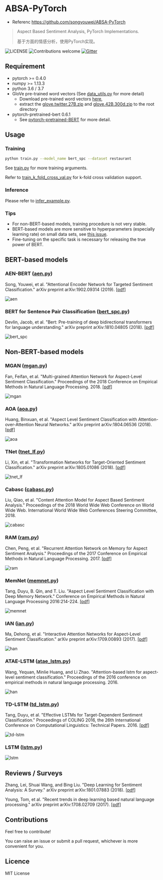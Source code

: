 # ABSA-PyTorch
+ Referenc https://github.com/songyouwei/ABSA-PyTorch
> Aspect Based Sentiment Analysis, PyTorch Implementations.
>
> 基于方面的情感分析，使用PyTorch实现。

![LICENSE](https://img.shields.io/packagist/l/doctrine/orm.svg)
![Contributions welcome](https://img.shields.io/badge/contributions-welcome-brightgreen.svg)
[![Gitter](https://badges.gitter.im/ABSA-PyTorch/community.svg)](https://gitter.im/ABSA-PyTorch/community?utm_source=badge&utm_medium=badge&utm_campaign=pr-badge)

## Requirement

* pytorch >= 0.4.0
* numpy >= 1.13.3
* python 3.6 / 3.7
* GloVe pre-trained word vectors (See [data_utils.py](./data_utils.py) for more detail)
  * Download pre-trained word vectors [here](https://github.com/stanfordnlp/GloVe#download-pre-trained-word-vectors),
  * extract the [glove.twitter.27B.zip](http://nlp.stanford.edu/data/wordvecs/glove.twitter.27B.zip) and [glove.42B.300d.zip](http://nlp.stanford.edu/data/wordvecs/glove.42B.300d.zip) to the root directory
* pytorch-pretrained-bert 0.6.1
  * See [pytorch-pretrained-BERT](https://github.com/huggingface/pytorch-pretrained-BERT) for more detail.

## Usage

### Training

```sh
python train.py --model_name bert_spc --dataset restaurant
```

See [train.py](./train.py) for more training arguments.

Refer to [train_k_fold_cross_val.py](./train_k_fold_cross_val.py) for k-fold cross validation support.

### Inference

Please refer to [infer_example.py](./infer_example.py).

### Tips

* For non-BERT-based models, training procedure is not very stable.
* BERT-based models are more sensitive to hyperparameters (especially learning rate) on small data sets, see [this issue](https://github.com/songyouwei/ABSA-PyTorch/issues/27).
* Fine-tuning on the specific task is necessary for releasing the true power of BERT.

## BERT-based models

### AEN-BERT ([aen.py](./models/aen.py))
Song, Youwei, et al. "Attentional Encoder Network for Targeted Sentiment Classification." arXiv preprint arXiv:1902.09314 (2019). [[pdf]](https://arxiv.org/pdf/1902.09314.pdf)

![aen](assets/aen.png)

### BERT for Sentence Pair Classification ([bert_spc.py](./models/bert_spc.py))
Devlin, Jacob, et al. "Bert: Pre-training of deep bidirectional transformers for language understanding." arXiv preprint arXiv:1810.04805 (2018). [[pdf]](https://arxiv.org/pdf/1810.04805.pdf)

![bert_spc](assets/bert_spc.png)


## Non-BERT-based models

### MGAN ([mgan.py](./models/mgan.py))
Fan, Feifan, et al. "Multi-grained Attention Network for Aspect-Level Sentiment Classification." Proceedings of the 2018 Conference on Empirical Methods in Natural Language Processing. 2018. [[pdf]](http://aclweb.org/anthology/D18-1380)

![mgan](assets/mgan.png)

### AOA ([aoa.py](./models/aoa.py))
Huang, Binxuan, et al. "Aspect Level Sentiment Classification with Attention-over-Attention Neural Networks." arXiv preprint arXiv:1804.06536 (2018). [[pdf]](https://arxiv.org/pdf/1804.06536.pdf)

![aoa](assets/aoa.png)

### TNet ([tnet_lf.py](./models/tnet_lf.py))
Li, Xin, et al. "Transformation Networks for Target-Oriented Sentiment Classification." arXiv preprint arXiv:1805.01086 (2018). [[pdf]](https://arxiv.org/pdf/1805.01086)

![tnet_lf](assets/tnet_lf.png)

### Cabasc ([cabasc.py](./models/cabasc.py))
Liu, Qiao, et al. "Content Attention Model for Aspect Based Sentiment Analysis." Proceedings of the 2018 World Wide Web Conference on World Wide Web. International World Wide Web Conferences Steering Committee, 2018.

![cabasc](assets/cabasc.png)


### RAM ([ram.py](./models/ram.py))
Chen, Peng, et al. "Recurrent Attention Network on Memory for Aspect Sentiment Analysis." Proceedings of the 2017 Conference on Empirical Methods in Natural Language Processing. 2017. [[pdf]](http://www.aclweb.org/anthology/D17-1047)

![ram](assets/ram.png)


### MemNet ([memnet.py](./models/memnet.py))
Tang, Duyu, B. Qin, and T. Liu. "Aspect Level Sentiment Classification with Deep Memory Network." Conference on Empirical Methods in Natural Language Processing 2016:214-224. [[pdf]](https://arxiv.org/pdf/1605.08900)

![memnet](assets/memnet.png)


### IAN ([ian.py](./models/ian.py))
Ma, Dehong, et al. "Interactive Attention Networks for Aspect-Level Sentiment Classification." arXiv preprint arXiv:1709.00893 (2017). [[pdf]](https://arxiv.org/pdf/1709.00893)

![han](assets/han.png)

### ATAE-LSTM ([atae_lstm.py](./models/atae_lstm.py))
Wang, Yequan, Minlie Huang, and Li Zhao. "Attention-based lstm for aspect-level sentiment classification." Proceedings of the 2016 conference on empirical methods in natural language processing. 2016.

![han](assets/atae-lstm.png)


### TD-LSTM ([td_lstm.py](./models/td_lstm.py))

Tang, Duyu, et al. "Effective LSTMs for Target-Dependent Sentiment Classification." Proceedings of COLING 2016, the 26th International Conference on Computational Linguistics: Technical Papers. 2016. [[pdf]](https://arxiv.org/pdf/1512.01100)

![td-lstm](assets/td-lstm.png)


### LSTM ([lstm.py](./models/lstm.py))

![lstm](assets/lstm.png)


## Reviews / Surveys

Zhang, Lei, Shuai Wang, and Bing Liu. "Deep Learning for Sentiment Analysis: A Survey." arXiv preprint arXiv:1801.07883 (2018). [[pdf]](https://arxiv.org/pdf/1801.07883)

Young, Tom, et al. "Recent trends in deep learning based natural language processing." arXiv preprint arXiv:1708.02709 (2017). [[pdf]](https://arxiv.org/pdf/1708.02709)

## Contributions

Feel free to contribute!

You can raise an issue or submit a pull request, whichever is more convenient for you.

## Licence

MIT License
